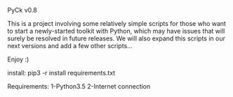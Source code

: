 PyCk v0.8


This is a project involving some relatively simple scripts for those who want to start a newly-started toolkit with Python, which may have issues that will surely be resolved in future releases.
We will also expand this scripts in our next versions and add a few other scripts...

Enjoy :)

install: pip3 -r install requirements.txt

Requirements:
1-Python3.5
2-Internet connection
